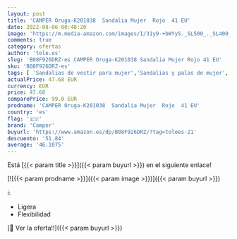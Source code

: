 ```yaml
---
layout: post
title: 'CAMPER Oruga-K201038  Sandalia Mujer  Rojo  41 EU'
date: 2022-08-06 00:48:20
image: 'https://m.media-amazon.com/images/I/31y9-+bWYyS._SL500_._SL400_.jpg'
comments: true
category: ofertas
author: 'tole.es'
slug: 'B08F926DRZ-es CAMPER Oruga-K201038 Sandalia Mujer Rojo 41 EU'
sku: 'B08F926DRZ-es'
tags: [ 'Sandalias de vestir para mujer','Sandalias y palas de mujer','Zapatos','Zapatos para mujer','Zapatos y complementos','camper','sandalia','🇪🇸', ]
actualPrice: 47.68 EUR
currency: EUR
price: 47.68
comparePrice: 99.0 EUR
prodname: 'CAMPER Oruga-K201038  Sandalia Mujer  Rojo  41 EU'
country: 'es'
flag: '🇪🇸'
brand: 'Camper'
buyurl: 'https://www.amazon.es/dp/B08F926DRZ/?tag=tolees-21'
descuento: '51.84'
average: '46.1075'
---
```


Está [{{< param title >}}]({{< param buyurl >}}) en el siguiente enlace!

[![{{< param prodname >}}]({{< param image >}})]({{< param buyurl >}})

ℹ️:

- Ligera
- Flexibilidad

[🛒 Ver la oferta!!]({{< param buyurl >}})
